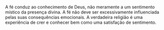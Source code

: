 ﻿A fé conduz ao conhecimento de Deus, não meramente a um sentimento místico da presença divina. A fé não deve ser excessivamente influenciada pelas suas consequências emocionais. A verdadeira religião é uma experiência de crer e conhecer bem como uma satisfação de sentimento.